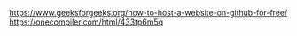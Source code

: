https://www.geeksforgeeks.org/how-to-host-a-website-on-github-for-free/
https://onecompiler.com/html/433tp6m5q
